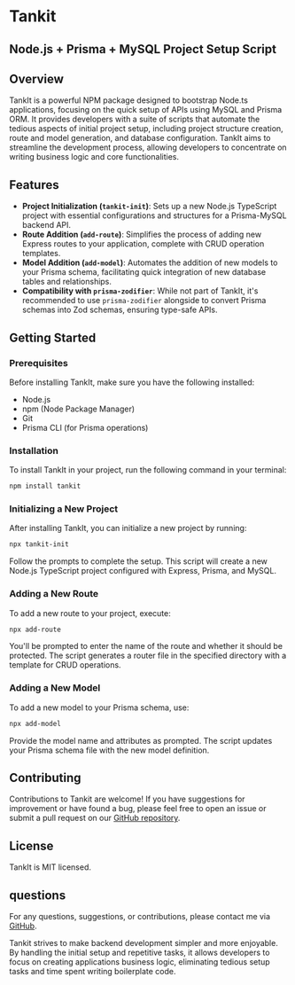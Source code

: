 # Tankit 

## Node.js + Prisma + MySQL Project Setup Script


## Overview

TankIt is a powerful NPM package designed to bootstrap Node.ts applications, focusing on the quick setup of APIs using MySQL and Prisma ORM. It provides developers with a suite of scripts that automate the tedious aspects of initial project setup, including project structure creation, route and model generation, and database configuration. TankIt aims to streamline the development process, allowing developers to concentrate on writing business logic and core functionalities.

## Features

- **Project Initialization (`tankit-init`)**: Sets up a new Node.js TypeScript project with essential configurations and structures for a Prisma-MySQL backend API.
- **Route Addition (`add-route`)**: Simplifies the process of adding new Express routes to your application, complete with CRUD operation templates.
- **Model Addition (`add-model`)**: Automates the addition of new models to your Prisma schema, facilitating quick integration of new database tables and relationships.
- **Compatibility with `prisma-zodifier`**: While not part of TankIt, it's recommended to use `prisma-zodifier` alongside to convert Prisma schemas into Zod schemas, ensuring type-safe APIs.

## Getting Started

### Prerequisites

Before installing TankIt, make sure you have the following installed:
- Node.js
- npm (Node Package Manager)
- Git
- Prisma CLI (for Prisma operations)

### Installation

To install TankIt in your project, run the following command in your terminal:

```bash
npm install tankit
```

### Initializing a New Project

After installing TankIt, you can initialize a new project by running:

```bash
npx tankit-init
```

Follow the prompts to complete the setup. This script will create a new Node.js TypeScript project configured with Express, Prisma, and MySQL.

### Adding a New Route

To add a new route to your project, execute:

```bash
npx add-route
```

You'll be prompted to enter the name of the route and whether it should be protected. The script generates a router file in the specified directory with a template for CRUD operations.

### Adding a New Model

To add a new model to your Prisma schema, use:

```bash
npx add-model
```

Provide the model name and attributes as prompted. The script updates your Prisma schema file with the new model definition.

## Contributing

Contributions to Tankit are welcome! If you have suggestions for improvement or have found a bug, please feel free to open an issue or submit a pull request on our [GitHub repository](https://github.com/tannerpace/EasyApi).

## License

TankIt is MIT licensed. 

## questions 

 For any questions, suggestions, or contributions, please contact me via [GitHub](https://github.com/tannerpace).

Tankit strives to make backend development simpler and more enjoyable. By handling the initial setup and repetitive tasks, it allows developers to focus on creating applications business logic, eliminating tedious setup tasks and time spent writing boilerplate code.